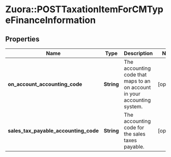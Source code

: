 # Zuora::POSTTaxationItemForCMTypeFinanceInformation

## Properties
Name | Type | Description | Notes
------------ | ------------- | ------------- | -------------
**on_account_accounting_code** | **String** | The accounting code that maps to an on account in your accounting system.  | [optional] 
**sales_tax_payable_accounting_code** | **String** | The accounting code for the sales taxes payable.  | [optional] 


